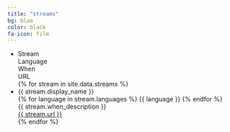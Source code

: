 ```yaml
---
title: "streams"
bg: blue
color: black
fa-icon: film
---
```


<div class="container">
  <ul class="responsive-table">
    <li class="table-header">
      <div class="col col-1">Stream</div>
      <div class="col col-1">Language</div>
      <div class="col col-2">When</div>
      <div class="col col-3">URL</div>
    </li>
    {% for stream in site.data.streams %}
      <li class="table-row">
        <div class="col col-1" data-label="Stream">{{ stream.display_name }}</div>
        <div class="col col-1" data-label="Language">
          {% for language in stream.languages %}
            {{ language }}
          {% endfor %}
        </div>
        <div class="col col-2" data-label="When">
          {{ stream.when_description }}
        </div>
        <div class="col col-3" data-label="URL">
          <a href="{{ stream.url }}" target="_blank">
            {{ stream.url }}
          </a>
        </div>
      </li>
    {% endfor %}
  </ul>
</div>



